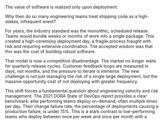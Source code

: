 The value of software is realized only upon deployment.

Why then do so many engineering teams treat shipping code as a high-stakes, infrequent event?

For years, the industry standard was the monolithic, scheduled release. Teams would bundle weeks or months of work into a single package. This created a high-ceremony deployment day, a fragile process fraught with risk and requiring extensive coordination. The accepted wisdom was that this was the cost of building robust software.

That model is now a competitive disadvantage. The market no longer waits for quarterly release cycles. Customer feedback loops are measured in days, not months, and the pressure to iterate is immense. The new challenge is not just managing the risk of a single large deployment, but the massive opportunity cost of not deploying with greater frequency.

This shift forces a fundamental question about engineering velocity and risk management. The 2021 DORA State of DevOps report provides a clear benchmark: elite performing teams deploy on-demand, often multiple times per day. Their change failure rate, the percentage of deployments causing a production failure, is under 15%. This is a stark contrast to low-performing teams who deploy between once per week and once per month with a